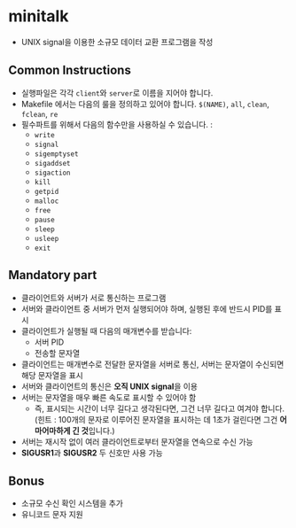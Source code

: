 # minitalk
- UNIX signal을 이용한 소규모 데이터 교환 프로그램을 작성

## Common Instructions
- 실행파일은 각각 `client`와 `server`로 이름을 지어야 합니다.
- Makefile 에서는 다음의 룰을 정의하고 있어야 합니다. `$(NAME)`, `all`, `clean`, `fclean`, `re`
- 필수파트를 위해서 다음의 함수만을 사용하실 수 있습니다. :
    - `write`
    - `signal`
    - `sigemptyset`
    - `sigaddset`
    - `sigaction`
    - `kill`
    - `getpid`
    - `malloc`
    - `free`
    - `pause`
    - `sleep`
    - `usleep`
    - `exit`

## Mandatory part
- 클라이언트와 서버가 서로 통신하는 프로그램
- 서버와 클라이언트 중 서버가 먼저 실행되어야 하며, 실행된 후에 반드시 PID를 표시
- 클라이언트가 실행될 때 다음의 매개변수를 받습니다:
    - 서버 PID
    - 전송할 문자열
- 클라이언트는 매개변수로 전달한 문자열을 서버로 통신, 서버는 문자열이 수신되면 해당 문자열을 표시
- 서버와 클라이언트의 통신은 **오직 UNIX signal**을 이용
- 서버는 문자열을 매우 빠른 속도로 표시할 수 있어야 함
	- 즉, 표시되는 시간이 너무 길다고 생각된다면, 그건 너무 길다고 여겨야 합니다. (힌트 : 100개의 문자로 이루어진 문자열을 표시하는 데 1초가 걸린다면 그건 **어마어마하게 긴 것**입니다.)
- 서버는 재시작 없이 여러 클라이언트로부터 문자열을 연속으로 수신 가능
- **SIGUSR1**과 **SIGUSR2** 두 신호만 사용 가능

## Bonus
- 소규모 수신 확인 시스템을 추가
- 유니코드 문자 지원